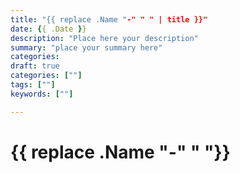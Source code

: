 ```yaml
---
title: "{{ replace .Name "-" " " | title }}"
date: {{ .Date }}
description: "Place here your description"
summary: "place your summary here"
categories:
draft: true
categories: [""]
tags: [""]
keywords: [""]

---
```


# {{ replace .Name "-" " "}}

##
